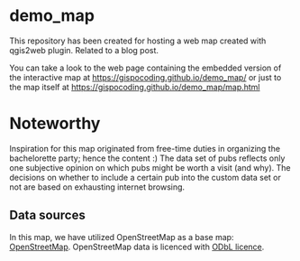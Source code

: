 # demo_map

This repository has been created for hosting a web map created with qgis2web plugin. Related to a blog post.

You can take a look to the web page containing the embedded version of the interactive map at https://gispocoding.github.io/demo_map/ or just to the map itself at https://gispocoding.github.io/demo_map/map.html

# Noteworthy

Inspiration for this map originated from free-time duties in organizing the bachelorette party; hence the content :) The data set of pubs reflects only one subjective opinion on which pubs might be worth a visit (and why). The decisions on whether to include a certain pub into the custom data set or not are based on exhausting internet browsing.

## Data sources

In this map, we have utilized OpenStreetMap as a base map: <a href="https://www.openstreetmap.org" target="_blank">OpenStreetMap</a>. OpenStreetMap data is licenced with <a href="https://opendatacommons.org/licenses/odbl/">ODbL licence</a>.
